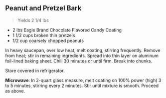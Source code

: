 Peanut and Pretzel Bark
-----------------------

>Yields 2 1/4 lbs

- 2 lbs Eagle Brand Chocolate Flavored Candy Coating
- 1 1/2 cups broken thin pretzels
- 1/2 cup coarsely chopped peanuts

In heavy saucepan, over low heat, melt coating, stirring frequently. Remove from heat; stir in remaining ingredients. Spread into thin layer on aluminum foil-lined baking sheet. Chill 30 minutes or until firm. Break into chunks.

Store covered in refrigerator.

**Microwave**: In 2-quart glass measure, melt coating on 100% power (high) 3 to 5 minutes, stirring every 2 minutes. Stir until mixture is smooth. Proceed as above.